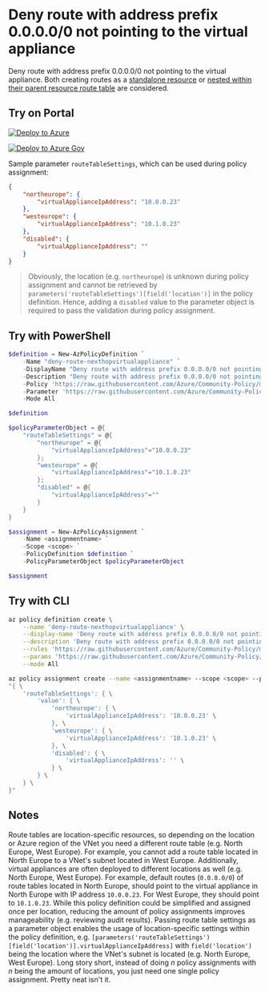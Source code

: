 # Deny route with address prefix 0.0.0.0/0 not pointing to the virtual appliance

Deny route with address prefix 0.0.0.0/0 not pointing to the virtual appliance. Both creating routes as a [standalone resource](https://docs.microsoft.com/en-us/azure/templates/microsoft.network/routetables/routes) or [nested within their parent resource route table](https://docs.microsoft.com/en-us/azure/templates/microsoft.network/routetables) are considered.

## Try on Portal

[![Deploy to Azure](http://azuredeploy.net/deploybutton.png)](https://portal.azure.com/#blade/Microsoft_Azure_Policy/CreatePolicyDefinitionBlade/uri/https%3A%2F%2Fraw.githubusercontent.com%2FAzure%2FCommunity-Policy%2Fmaster%2FPolicies%2FNetwork%2Fdeny-route-nexthopvirtualappliance%2Fazurepolicy.json)

[![Deploy to Azure Gov](https://docs.microsoft.com/azure/governance/policy/media/deploy/deployGovbutton.png)](https://portal.azure.us/?#blade/Microsoft_Azure_Policy/CreatePolicyDefinitionBlade/uri/https%3A%2F%2Fraw.githubusercontent.com%2FAzure%2FCommunity-Policy%2Fmaster%2FPolicies%2FNetwork%2Fdeny-route-nexthopvirtualappliance%2Fazurepolicy.json)

Sample parameter ```routeTableSettings```, which can be used during policy assignment:
```json
{
    "northeurope": {
        "virtualApplianceIpAddress": "10.0.0.23"
    },
    "westeurope": {
        "virtualApplianceIpAddress": "10.1.0.23"
    },
    "disabled": {
        "virtualApplianceIpAddress": ""
    }
}
```

> Obviously, the location (e.g. ```northeurope```) is unknown during policy assignment and cannot be retrieved by ```parameters('routeTableSettings')[field('location')]``` in the policy definition. Hence, adding a ```disabled``` value to the parameter object is required to pass the validation during policy assignment.

## Try with PowerShell

```powershell
$definition = New-AzPolicyDefinition `
    -Name "deny-route-nexthopvirtualappliance" `
    -DisplayName "Deny route with address prefix 0.0.0.0/0 not pointing to the virtual appliance" `
    -Description "Deny route with address prefix 0.0.0.0/0 not pointing to the virtual appliance. Both creating routes as a standalone resource or nested within their parent resource route table are considered." `
    -Policy 'https://raw.githubusercontent.com/Azure/Community-Policy/master/Policies/Network/deny-route-nexthopvirtualappliance/azurepolicy.rules.json' `
    -Parameter 'https://raw.githubusercontent.com/Azure/Community-Policy/master/Policies/Network/deny-route-nexthopvirtualappliance/azurepolicy.parameters.json' `
    -Mode All

$definition

$policyParameterObject = @{
    "routeTableSettings" = @{
        "northeurope" = @{
            "virtualApplianceIpAddress"="10.0.0.23"
        }; 
        "westeurope" = @{
            "virtualApplianceIpAddress"="10.1.0.23"
        }; 
        "disabled" = @{
            "virtualApplianceIpAddress"=""
        }
    }
}

$assignment = New-AzPolicyAssignment `
    -Name <assignmentname> `
    -Scope <scope> `
    -PolicyDefinition $definition `
    -PolicyParameterObject $policyParameterObject

$assignment
```

## Try with CLI

```sh
az policy definition create \
    --name 'deny-route-nexthopvirtualappliance' \
    --display-name 'Deny route with address prefix 0.0.0.0/0 not pointing to the virtual appliance' \
    --description 'Deny route with address prefix 0.0.0.0/0 not pointing to the virtual appliance. Both creating routes as a standalone resource or nested within their parent resource route table are considered.' \
    --rules 'https://raw.githubusercontent.com/Azure/Community-Policy/master/Policies/Network/deny-route-nexthopvirtualappliance/azurepolicy.rules.json' \
    --params 'https://raw.githubusercontent.com/Azure/Community-Policy/master/Policies/Network/deny-route-nexthopvirtualappliance/azurepolicy.parameters.json' \
    --mode All

az policy assignment create --name <assignmentname> --scope <scope> --policy 'deny-route-nexthopvirtualappliance' --params \
"{ \
    'routeTableSettings': { \
        'value': { \
            'northeurope': { \
                'virtualApplianceIpAddress': '10.0.0.23' \
            }, \
            'westeurope': { \
                'virtualApplianceIpAddress': '10.1.0.23' \
            }, \
            'disabled': { \
                'virtualApplianceIpAddress': '' \
            } \
        } \
    } \
}"
```

## Notes
Route tables are location-specific resources, so depending on the location or Azure region of the VNet you need a different route table (e.g. North Europe, West Europe). For example, you cannot add a route table located in North Europe to a VNet's subnet located in West Europe. Additionally, virtual appliances are often deployed to different locations as well (e.g. North Europe, West Europe). For example, default routes (```0.0.0.0/0```) of route tables located in North Europe, should point to the virtual appliance in North Europe with IP address ```10.0.0.23```. For West Europe, they should point to ```10.1.0.23```. While this policy definition could be simplified and assigned once per location, reducing the amount of policy assignments improves manageability (e.g. reviewing audit results). Passing route table settings as a parameter object enables the usage of location-specific settings within the policy definition, e.g. ```[parameters('routeTableSettings')[field('location')].virtualApplianceIpAddress]``` with ```field('location')``` being the location where the VNet's subnet is located (e.g. North Europe, West Europe). Long story short, instead of doing _n_ policy assignments with _n_ being the amount of locations, you just need one single policy assignment. Pretty neat isn't it.